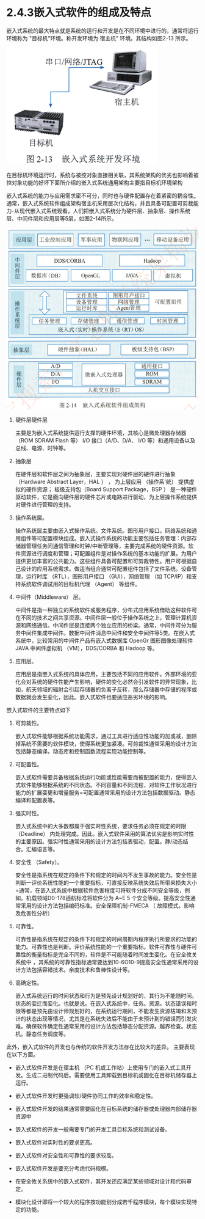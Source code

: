 # 2.4.3嵌入式软件的组成及特点

嵌入式系统的最大特点就是系统的运行和开发是在不同环境中进行的，通常将运行环境称为 "目标机"环境。称开发环境为 宿主机" 环境。其结构如图2-13  所示。

![图2-13嵌入式系统开发环境](./assets/图2-13嵌入式系统开发环境.png)

在目标机环境运行时，系统与被控对象直接相关联，其系统架构的优劣也影响着被控对象功能的好坏下面所介绍的嵌入式系统通用架构主要指目标机环境架构

嵌入式系统的能力与应用需求密不可分，同时也与硬件配置存在着紧密的耦合性_通常，嵌入式系统软件组成架构宿主机采用层次化结构，并且具备可配置可剪裁能力-从现代嵌入式系统观看，人们把嵌入式系统分为硬件层、抽象层、操作系统层、中间件层和应用层等5层，如图2-14所示。

![图2-14嵌入式系统软件组成架构](./assets/图2-14嵌入式系统软件组成架构.png)

1. 硬件层硬件层

	主要是为嵌入式系统提供运行支撑的硬件环境，其核心是微处理器存储器（ROM SDRAM  Flash 等） I/O 接口（A/D、D/A、 I/O 等）和通用设备以及总线、电源、时钟等。
	
2. 抽象层

	在硬件层和软件层之间为抽象层，主要实现对硬件层的硬件进行抽象（Hardware Abstract Layer，HAL ） ， 为上层应用 （操作系'统） 提供虚拟的硬件资源；  板级支持包（Board Support Package，BSP ） 是一种硬件驱动软件，它是面向硬件层的硬件芯片或电路进行驱动，为上层操作系统提供对硬件进行管理的支持。

3. 操作系统层。

	操作系统层主要由嵌入式操作系统。文件系统。图形用户接口。网络系统和通用组件等可配置模块组成。嵌入式操作系统的功能主要包括任务管理：内部存储器管理任务间通信管理和时钟/中断管理等，主要完成系统的硬件资源。软件资源进行调度和管理；可配置组件是对操作系统的基本功能的扩展。为用户提供更加丰富的公共能力。这些组件具备可配置和可剪裁特性。用户可根据自己设计的应用系统需求。做适当组合通常可配置组件包括了文件系统。设备管理，运行时库 （RTL），图形用户接口 （GUI），网络管理 （如 TCP/IP）和支持系统软件调试用的目标机代理 （Agent） 等组件。

4. 中间件（Middleware） 层。

	中间件是指一种独立的系统软件或服务程序，分布式应用系统借助这种软件可在不同的技术之间共享资源。中间件层一般位于操作系统之上，管理计算机资源和网络通信。中间件层是连接两个独立应用的桥粱。通常，中间件可分为服务中间件集成中间件。数据中间件消息中间件和安全中间件等5类。在嵌入式系统中，比较常用的中间件产品有嵌入式数据库  OpenGr 图形图像处理软件JAVA 中间件虚拟机 （VM），DDS/CORBA 和 Hadoop 等。

5. 应用层。

	应用层是指嵌入式系统的具体应用，主要包括不同的应用软件。外部环境的娈化会对系统的硬件性能产生影响，硬件的变化必然会引发软件的异常现象，比如，航天领域的辐射会引起存储器的负离子反转，那么存储器中存储的程序或数据就会发生娈化，因此。嵌入式软件也要适应恶劣环境的影响。

嵌入式软件的主要特点如下

1. 可剪裁性。

	嵌入式软件能够根据系统功能需求，通过工具进行适应性功能的加或减，删除掉系统不需要的软件模块，使得系统更加紧凑。可剪裁性通常采用的设计方法包括静态编译。动态库和控制函数流程实现功能控制等。
	
2. 可配置性。

	嵌入式软件需要具备根据系统运行功能或性能需要而被配置的能力，使得嵌入式软件能够根据系统的不同状态。不同容量和不同流程，对软件工作状况进行能力的扩展娈更和增量服务=可配置通常采用的设计方法包括数据驱动。静态编译和配置表等。
	
3. 强实时性。

	嵌入式系统中的大多数都属于强实时性系统，要求任务必须在规定的时限（Deadline） 内处理完成。因此。嵌入式软件采用的算法优劣是影响实时性的主要原因。强实时性通常采用的设计方法包括表驱动，配置。静/动态结合。汇编语言等。
4. 安全性 （Safety）。

	安全性是指系统在规定的条件下和规定的时间内不发生事故的能力。安全性是判断一评价系统性能的一个重要指标，可直接反映系统失效后所带来损失大小=通常，在嵌入式系统中根据软件危害程度可将软件分成不同安全等级，例如。机载领域D0-178适航标准将软件分为 A~E 5 个安全等级。提高安全性通常采用的设计方法包括编码标准。安全保障机制-FMECA （ 故障模式。影响及危害性分析）
	
5. 可靠性。

	可靠性是指系统在规定的条件下和规定的时间周期内程序执行所要求的功能的能力。可靠性也是判断。评价系统性能的一个重要指标。软件可靠性与硬件可靠性的衡量指标是完全不同的，软件是不可能随着时间发生娈化。在安全攸关系统中 ，其系统的可靠性指标通常要达到10-6O10-9提高安全性通常采用的设计方法包括容错技术。余度技术和鲁棒性设计等。
	
6. 高确定性。

	嵌入式系统运行的时间状态和行为是预先设计规划好的，其行为不能随时间。状态的娈迁而娈化。也就是说。在嵌入式系统中，任务。资源。状态错误和时限等都是预先由设计师规划好的，在系统运行期间，不能发生资源枯竭和未预计的状态出现等情况，尤其是在系统失效后不能由于未预计到的错误而引发灾难。确保软件确定性通常采用的设计方法包括静态分配资源。越界检查。状态机。静态任务调度等。

此外，嵌入式软件的开发也与传统的软件开发方法存在比较大的差异。 主要表现在以下方面。

-  嵌入式软件开发是在宿主机 （PC 机或工作站）上使用专门的嵌入式工具开发。生成二进制代码后。需要使用工具卸载到目标机或固化在目标机储存器上运行。

- 嵌入式软件开发时更强调软/硬件协同工作的效率和稳定性。

- 嵌入式软件开发的结果通常需要固化在目标系统的储存器或处理器内部储存器资源中

- 嵌入式软件的开发一般需要专门的开发工具目标系统和测试设备。

- 嵌入式软件对实时性的要求更高。

- 嵌入式软件对安全性和可靠性的要求较高。
- 嵌入式软件开发是要充分考虑代码规模。
- 在安全攸关系统中的嵌入式软件，其开发还应满足某些领域对设计和代码审定。
- 模块化设计即将一个较大的程序按功能划分成若千程序模块，每个模块实现特定的功能。
